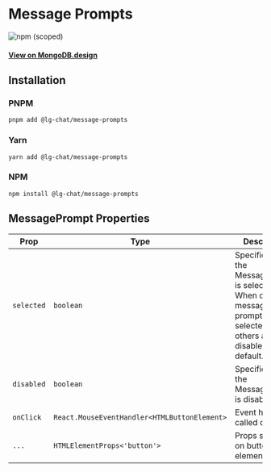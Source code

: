# Message Prompts

![npm (scoped)](https://img.shields.io/npm/v/@leafygreen-ui/message-prompts.svg)

#### [View on MongoDB.design](https://www.mongodb.design/component/message-prompts/live-example/)

## Installation

### PNPM

```shell
pnpm add @lg-chat/message-prompts
```

### Yarn

```shell
yarn add @lg-chat/message-prompts
```

### NPM

```shell
npm install @lg-chat/message-prompts
```

## MessagePrompt Properties

| Prop       | Type                                         | Description                                                                                                            | Default |
| ---------- | -------------------------------------------- | ---------------------------------------------------------------------------------------------------------------------- | ------- |
| `selected` | `boolean`                                    | Specifies that the MessagePrompt is selected. When one message prompt is selected, the others are disabled by default. |         |
| `disabled` | `boolean`                                    | Specifies that the MessagePrompt is disabled.                                                                          |         |
| `onClick`  | `React.MouseEventHandler<HTMLButtonElement>` | Event handler called onClick.                                                                                          |         |
| `...`      | `HTMLElementProps<'button'>`                 | Props spread on button element                                                                                         |         |
